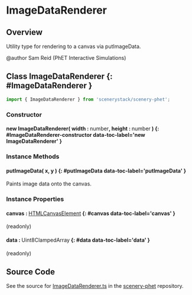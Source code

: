 # ImageDataRenderer

## Overview

Utility type for rendering to a canvas via putImageData.

@author Sam Reid (PhET Interactive Simulations)

## Class ImageDataRenderer {: #ImageDataRenderer }


```js
import { ImageDataRenderer } from 'scenerystack/scenery-phet';
```
### Constructor

#### new ImageDataRenderer( width : <span style="font-weight: 400;"><span style="color: hsla(calc(var(--md-hue) + 180deg),80%,40%,1);">number</span></span>, height : <span style="font-weight: 400;"><span style="color: hsla(calc(var(--md-hue) + 180deg),80%,40%,1);">number</span></span> ) {: #ImageDataRenderer-constructor data-toc-label='new ImageDataRenderer' }

### Instance Methods

#### putImageData( x, y ) {: #putImageData data-toc-label='putImageData' }

Paints image data onto the canvas.

### Instance Properties

#### canvas : <span style="font-weight: 400;">[HTMLCanvasElement](https://developer.mozilla.org/en-US/docs/Web/API/HTMLCanvasElement)</span> {: #canvas data-toc-label='canvas' }

(readonly)

#### data : <span style="font-weight: 400;">Uint8ClampedArray</span> {: #data data-toc-label='data' }

(readonly)



## Source Code

See the source for [ImageDataRenderer.ts](https://github.com/phetsims/scenery-phet/blob/main/js/ImageDataRenderer.ts) in the [scenery-phet](https://github.com/phetsims/scenery-phet) repository.
